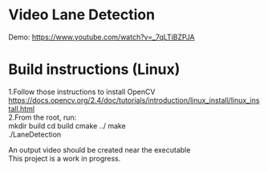 # Video Lane Detection
Demo: https://www.youtube.com/watch?v=_7qLTiBZPJA
# Build instructions (Linux)
1.Follow those instructions to install OpenCV  
https://docs.opencv.org/2.4/doc/tutorials/introduction/linux_install/linux_install.html  
2.From the root, run:  
mkdir build
cd build
cmake ../
make  
./LaneDetection    

An output video should be created near the executable  
This project is a work in progress.
